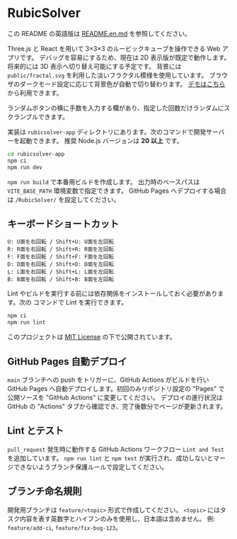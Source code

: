 # RubicSolver
この README の英語版は [README.en.md](README.en.md) を参照してください。

Three.js と React を用いて 3×3×3 のルービックキューブを操作できる Web アプリです。
デバッグを容易にするため、現在は 2D 表示版が既定で動作します。将来的には 3D 表示へ切り替え可能にする予定です。
背景には `public/fractal.svg` を利用した淡いフラクタル模様を使用しています。
ブラウザのダークモード設定に応じて背景色が自動で切り替わります。
[デモはこちら](https://femon07.github.io/RubicSolver/) から利用できます。

ランダムボタンの横に手数を入力する欄があり、指定した回数だけランダムにスクランブルできます。

実装は `rubicsolver-app` ディレクトリにあります。次のコマンドで開発サーバーを起動できます。
推奨 Node.js バージョンは **20 以上** です。

```bash
cd rubicsolver-app
npm ci
npm run dev
```

`npm run build` で本番用ビルドを作成します。
出力時のベースパスは `VITE_BASE_PATH` 環境変数で指定できます。
GitHub Pages へデプロイする場合は `/RubicSolver/` を設定してください。

## キーボードショートカット

```
U: U面を右回転 / Shift+U: U面を左回転
R: R面を右回転 / Shift+R: R面を左回転
F: F面を右回転 / Shift+F: F面を左回転
D: D面を右回転 / Shift+D: D面を左回転
L: L面を右回転 / Shift+L: L面を左回転
B: B面を右回転 / Shift+B: B面を左回転
```

Lint やビルドを実行する前には依存関係をインストールしておく必要があります。次の
コマンドで Lint を実行できます。

```bash
npm ci
npm run lint
```

このプロジェクトは [MIT License](LICENSE) の下で公開されています。

## GitHub Pages 自動デプロイ

`main` ブランチへの push をトリガーに、GitHub Actions がビルドを行い
GitHub Pages へ自動デプロイします。初回のみリポジトリ設定の
"Pages" で公開ソースを "GitHub Actions" に変更してください。
デプロイの進行状況は GitHub の "Actions" タブから確認でき、完了後数分でページが更新されます。

## Lint とテスト

`pull_request` 発生時に動作する GitHub Actions ワークフロー `Lint and Test` を追加しています。
`npm run lint` と `npm test` が実行され、成功しないとマージできないようブランチ保護ルールで設定してください。

## ブランチ命名規則

開発用ブランチは `feature/<topic>` 形式で作成してください。
`<topic>` にはタスク内容を表す英数字とハイフンのみを使用し、日本語は含めません。
例: `feature/add-ci`, `feature/fix-bug-123`。
